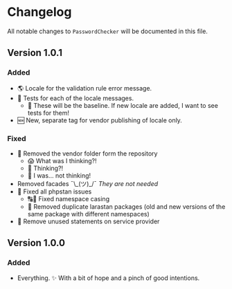 # Changelog

All notable changes to `PasswordChecker` will be documented in this file.

## Version 1.0.1

### Added
- 🌎 Locale for the validation rule error message. 
- 🧾 Tests for each of the locale messages. 
  - 🛃 These will be the baseline. If new locale are added, I want to see tests for them!
- 🆕 New, separate tag for vendor publishing of locale only.

### Fixed
- 🤣 Removed the vendor folder form the repository 
  - 😱 What was I thinking?!  
  - 🤪 Thinking?! 
  - 🤕 I was... not thinking! 
- Removed facades ¯\\_(ツ)\_/¯ _They are not needed_
- 🎉 Fixed all phpstan issues 
  - 🔠🔡 Fixed namespace casing
  - 👬 Removed duplicate larastan packages (old and new versions of the same package with different namespaces)  
- 🧟 Remove unused statements on service provider 

## Version 1.0.0

### Added
- Everything. ✨ With a bit of hope and a pinch of good intentions. 
